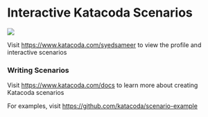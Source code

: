 # Interactive Katacoda Scenarios

[![](http://shields.katacoda.com/katacoda/syedsameer/count.svg)](https://www.katacoda.com/syedsameer "Get your profile on Katacoda.com")

Visit https://www.katacoda.com/syedsameer to view the profile and interactive scenarios

### Writing Scenarios
Visit https://www.katacoda.com/docs to learn more about creating Katacoda scenarios

For examples, visit https://github.com/katacoda/scenario-example
